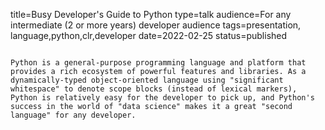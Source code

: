 title=Busy Developer's Guide to Python
type=talk
audience=For any intermediate (2 or more years) developer audience
tags=presentation, language,python,clr,developer
date=2022-02-25
status=published
~~~~~~

Python is a general-purpose programming language and platform that provides a rich ecosystem of powerful features and libraries. As a dynamically-typed object-oriented language using "significant whitespace" to denote scope blocks (instead of lexical markers), Python is relatively easy for the developer to pick up, and Python's success in the world of "data science" makes it a great "second language" for any developer.
    
